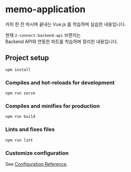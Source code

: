 # memo-application 
커피 한 잔 마시며 끝내는 Vue.js 를 학습하며 실습한 내용입니다.  

현재 `2-connect-backend-api` 브랜치는  
Backend API와 연동한 파트를 학습하며 정리한 내용입니다.

## Project setup
```
npm install
```

### Compiles and hot-reloads for development
```
npm run serve
```

### Compiles and minifies for production
```
npm run build
```

### Lints and fixes files
```
npm run lint
```

### Customize configuration
See [Configuration Reference](https://cli.vuejs.org/config/).
